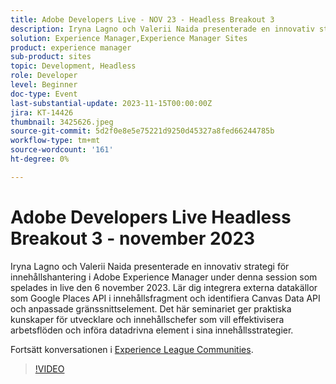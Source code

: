 ```yaml
---
title: Adobe Developers Live - NOV 23 - Headless Breakout 3
description: Iryna Lagno och Valerii Naida presenterade en innovativ strategi för innehållshantering i Adobe Experience Manager under denna session som spelades in live den 6 november 2023. Lär dig integrera externa datakällor som Google Places API i innehållsfragment och identifiera Canvas Data API och anpassade gränssnittselement. Det här seminariet ger praktiska kunskaper för utvecklare och innehållschefer som vill effektivisera arbetsflöden och införa datadrivna element i sina innehållsstrategier.
solution: Experience Manager,Experience Manager Sites
product: experience manager
sub-product: sites
topic: Development, Headless
role: Developer
level: Beginner
doc-type: Event
last-substantial-update: 2023-11-15T00:00:00Z
jira: KT-14426
thumbnail: 3425626.jpeg
source-git-commit: 5d2f0e8e5e75221d9250d45327a8fed66244785b
workflow-type: tm+mt
source-wordcount: '161'
ht-degree: 0%

---
```



# Adobe Developers Live Headless Breakout 3 - november 2023

Iryna Lagno och Valerii Naida presenterade en innovativ strategi för innehållshantering i Adobe Experience Manager under denna session som spelades in live den 6 november 2023. Lär dig integrera externa datakällor som Google Places API i innehållsfragment och identifiera Canvas Data API och anpassade gränssnittselement. Det här seminariet ger praktiska kunskaper för utvecklare och innehållschefer som vill effektivisera arbetsflöden och införa datadrivna element i sina innehållsstrategier.

Fortsätt konversationen i [Experience League Communities](https://adobe.ly/48Rl57B).

>[!VIDEO](https://video.tv.adobe.com/v/3425626/?learn=on)